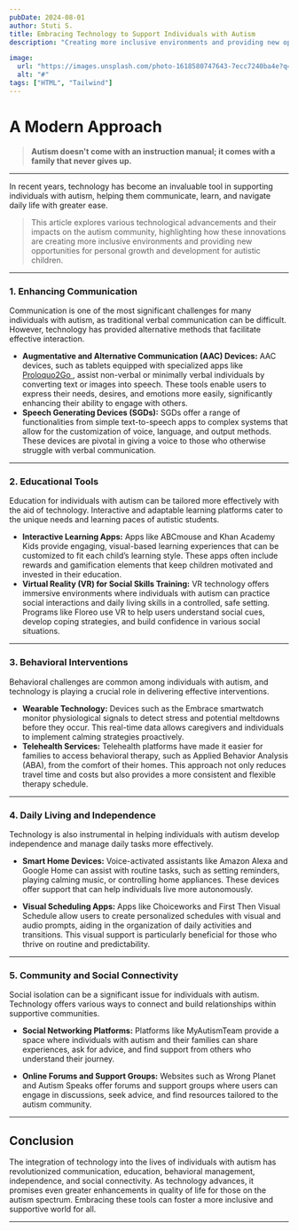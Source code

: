 ```yaml
---
pubDate: 2024-08-01
author: Stuti S.
title: Embracing Technology to Support Individuals with Autism
description: "Creating more inclusive environments and providing new opportunities for personal growth and development for autistic children."

image:
  url: "https://images.unsplash.com/photo-1618580747643-7ecc7240ba4e?q=80&w=2787&auto=format&fit=crop&ixlib=rb-4.0.3&ixid=M3wxMjA3fDB8MHxwaG90by1wYWdlfHx8fGVufDB8fHx8fA%3D%3D"
  alt: "#"
tags: ["HTML", "Tailwind"]
---
```



# A Modern Approach 

> **Autism doesn't come with an instruction manual; it comes with a family that never gives up.**
***
In recent years, technology has become an invaluable tool in supporting individuals with autism, helping them communicate, learn, and navigate daily life with greater ease.
<br>
> This article explores various technological advancements and their impacts on the autism community, highlighting how these innovations are creating more inclusive environments and providing new opportunities for personal growth and development for autistic children.
*** 

### 1. Enhancing Communication
Communication is one of the most significant challenges for many individuals with autism, as traditional verbal communication can be difficult. However, technology has provided alternative methods that facilitate effective interaction.
- **Augmentative and Alternative Communication (AAC) Devices:**
 AAC devices, such as tablets equipped with specialized apps like <a href="https://blog.rxpin.com/posts/10-essential-apps-for-individuals-with-autism/" font-style="italic">Proloquo2Go </a>, assist non-verbal or minimally verbal individuals by converting text or images into speech. These tools enable users to express their needs, desires, and emotions more easily, significantly enhancing their ability to engage with others.
- **Speech Generating Devices (SGDs):**
SGDs offer a range of functionalities from simple text-to-speech apps to complex systems that allow for the customization of voice, language, and output methods. These devices are pivotal in giving a voice to those who otherwise struggle with verbal communication.
***

### 2. Educational Tools
Education for individuals with autism can be tailored more effectively with the aid of technology. Interactive and adaptable learning platforms cater to the unique needs and learning paces of autistic students.
- **Interactive Learning Apps:**
Apps like ABCmouse and Khan Academy Kids provide engaging, visual-based learning experiences that can be customized to fit each child’s learning style. These apps often include rewards and gamification elements that keep children motivated and invested in their education.
- **Virtual Reality (VR) for Social Skills Training:**
VR technology offers immersive environments where individuals with autism can practice social interactions and daily living skills in a controlled, safe setting. Programs like Floreo use VR to help users understand social cues, develop coping strategies, and build confidence in various social situations.
*** 
### 3. Behavioral Interventions
Behavioral challenges are common among individuals with autism, and technology is playing a crucial role in delivering effective interventions.
- **Wearable Technology:**
Devices such as the Embrace smartwatch monitor physiological signals to detect stress and potential meltdowns before they occur. This real-time data allows caregivers and individuals to implement calming strategies proactively.
- **Telehealth Services:**
Telehealth platforms have made it easier for families to access behavioral therapy, such as Applied Behavior Analysis (ABA), from the comfort of their homes. This approach not only reduces travel time and costs but also provides a more consistent and flexible therapy schedule.
*** 
### 4. Daily Living and Independence
Technology is also instrumental in helping individuals with autism develop independence and manage daily tasks more effectively.
- **Smart Home Devices:**
Voice-activated assistants like Amazon Alexa and Google Home can assist with routine tasks, such as setting reminders, playing calming music, or controlling home appliances. These devices offer support that can help individuals live more autonomously.

- **Visual Scheduling Apps:**
Apps like Choiceworks and First Then Visual Schedule allow users to create personalized schedules with visual and audio prompts, aiding in the organization of daily activities and transitions. This visual support is particularly beneficial for those who thrive on routine and predictability.
***
 
### 5. Community and Social Connectivity
Social isolation can be a significant issue for individuals with autism. Technology offers various ways to connect and build relationships within supportive communities.
- **Social Networking Platforms:**
Platforms like MyAutismTeam provide a space where individuals with autism and their families can share experiences, ask for advice, and find support from others who understand their journey.

- **Online Forums and Support Groups:**
Websites such as Wrong Planet and Autism Speaks offer forums and support groups where users can engage in discussions, seek advice, and find resources tailored to the autism community.

***
## Conclusion
The integration of technology into the lives of individuals with autism has revolutionized communication, education, behavioral management, independence, and social connectivity.
As technology advances, it promises even greater enhancements in quality of life for those on the autism spectrum. Embracing these tools can foster a more inclusive and supportive world for all.
***
